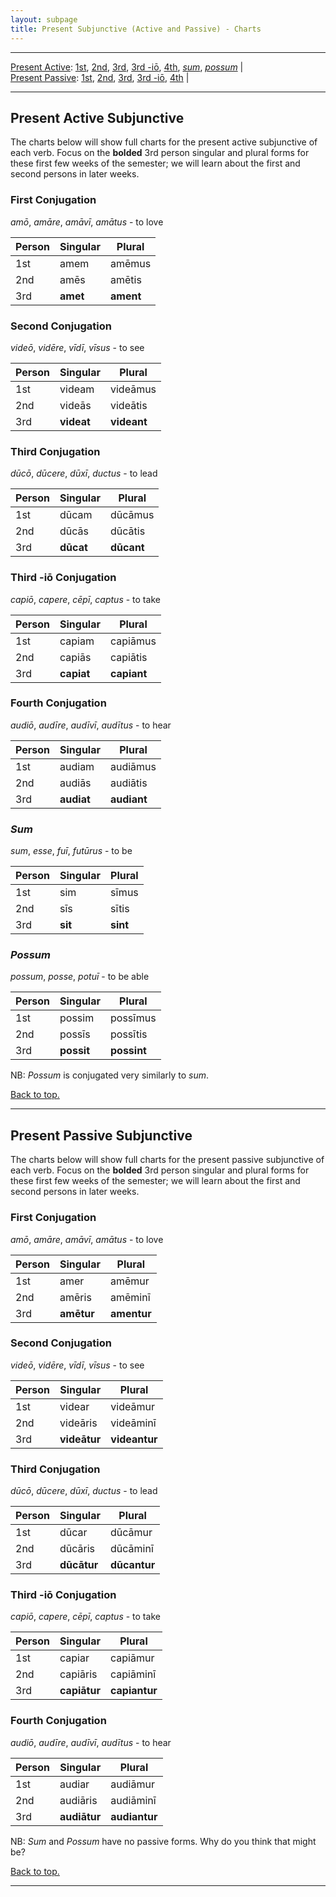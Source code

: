 ```yaml
---
layout: subpage
title: Present Subjunctive (Active and Passive) - Charts
---
```


***

[Present Active](#presact): [1st](#1stact), [2nd](#2ndact), [3rd](#3rdact), [3rd -iō](#3rdioact), [4th](#4thact), [*sum*](#sum), [*possum*](#possum) \|  
[Present Passive](#prespass): [1st](#1stpass), [2nd](#2ndpass), [3rd](#3rdpass), [3rd -iō](#3rdiopass), [4th](#4thpass) \|

***

## <a name="presact">Present Active Subjunctive</a>

The charts below will show full charts for the present active subjunctive of each verb. Focus on the **bolded** 3rd person singular and plural forms for these first few weeks of the semester; we will learn about the first and second persons in later weeks.

### <a name="1stact">First Conjugation</a>

*amō*, *amāre*, *amāvī*, *amātus* - to love

| Person      | Singular |Plural |
| ----------- | ----------- | ----------- |
| 1st   | amem       | amēmus      |
| 2nd  | amēs        | amētis       |
| 3rd  | **amet**        | **ament**     |

### <a name="2ndact">Second Conjugation</a>

*videō*, *vidēre*, *vīdī*, *vīsus* - to see

| Person      | Singular |Plural |
| ----------- | ----------- | ----------- |
| 1st   | videam       | videāmus      |
| 2nd  | videās        | videātis       |
| 3rd  | **videat**        | **videant**     |

### <a name="3rdact">Third Conjugation</a>

*dūcō*, *dūcere*, *dūxī*, *ductus* - to lead

| Person      | Singular |Plural |
| ----------- | ----------- | ----------- |
| 1st   | dūcam       | dūcāmus      |
| 2nd  | dūcās        | dūcātis       |
| 3rd  | **dūcat**        | **dūcant**     |

### <a name="3rdioact">Third -iō Conjugation</a>

*capiō*, *capere*, *cēpī*, *captus* - to take

| Person      | Singular |Plural |
| ----------- | ----------- | ----------- |
| 1st   | capiam       | capiāmus      |
| 2nd  | capiās        | capiātis       |
| 3rd  | **capiat**        | **capiant**     |

### <a name="4thact">Fourth Conjugation</a>

*audiō*, *audīre*, *audīvī*, *audītus* - to hear

| Person      | Singular |Plural |
| ----------- | ----------- | ----------- |
| 1st   | audiam       | audiāmus      |
| 2nd  | audiās        | audiātis       |
| 3rd  | **audiat**        | **audiant**     |

### <a name="sum">*Sum*</a>

*sum*, *esse*, *fuī*, *futūrus* - to be

| Person      | Singular |Plural |
| ----------- | ----------- | ----------- |
| 1st   | sim       | sīmus      |
| 2nd  | sīs        | sītis       |
| 3rd  | **sit**        | **sint**     |

### <a name="possum">*Possum*</a>

*possum*, *posse*, *potuī* - to be able

| Person      | Singular |Plural |
| ----------- | ----------- | ----------- |
| 1st   | possim       | possīmus      |
| 2nd  | possīs        | possītis       |
| 3rd  | **possit**        | **possint**     |

NB: *Possum* is conjugated very similarly to *sum*.

[Back to top.](#top)

***

## <a name="prespass">Present Passive Subjunctive</a>

The charts below will show full charts for the present passive subjunctive of each verb. Focus on the **bolded** 3rd person singular and plural forms for these first few weeks of the semester; we will learn about the first and second persons in later weeks.

### <a name="1stpass">First Conjugation</a>

*amō*, *amāre*, *amāvī*, *amātus* - to love

| Person      | Singular |Plural |
| ----------- | ----------- | ----------- |
| 1st   | amer       | amēmur      |
| 2nd  | amēris        | amēminī       |
| 3rd  | **amētur**        | **amentur**     |

### <a name="2ndpass">Second Conjugation</a>

*videō*, *vidēre*, *vīdī*, *vīsus* - to see

| Person      | Singular |Plural |
| ----------- | ----------- | ----------- |
| 1st   | videar       | videāmur      |
| 2nd  | videāris        | videāminī       |
| 3rd  | **videātur**        | **videantur**     |

### <a name="3rdpass">Third Conjugation</a>

*dūcō*, *dūcere*, *dūxī*, *ductus* - to lead

| Person      | Singular |Plural |
| ----------- | ----------- | ----------- |
| 1st   | dūcar       | dūcāmur      |
| 2nd  | dūcāris        | dūcāminī       |
| 3rd  | **dūcātur**        | **dūcantur**     |

### <a name="3rdiopass">Third -iō Conjugation</a>

*capiō*, *capere*, *cēpī*, *captus* - to take

| Person      | Singular |Plural |
| ----------- | ----------- | ----------- |
| 1st   | capiar       | capiāmur      |
| 2nd  | capiāris        | capiāminī       |
| 3rd  | **capiātur**        | **capiantur**     |

### <a name="4thpass">Fourth Conjugation</a>

*audiō*, *audīre*, *audīvī*, *audītus* - to hear

| Person      | Singular |Plural |
| ----------- | ----------- | ----------- |
| 1st   | audiar       | audiāmur      |
| 2nd  | audiāris        | audiāminī       |
| 3rd  | **audiātur**        | **audiantur**     |

NB: *Sum* and *Possum* have no passive forms. Why do you think that might be?

[Back to top.](#top)

***
